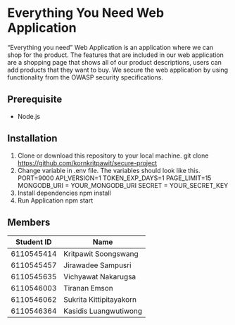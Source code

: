 # Everything You Need Web Application

“Everything you need” Web Application is an application where we can shop for the product. The features that are included in our web application are a shopping page that shows all of our product descriptions, users can add products that they want to buy. We secure the web application by using functionality from the OWASP security specifications.

## Prerequisite
- Node.js
## Installation

1. Clone or download this repository to your local machine.
git clone https://github.com/kornkritpawit/secure-project
2. Change variable in .env file. The variables should look like this.
PORT=9000
API_VERSION=1
TOKEN_EXP_DAYS=1
PAGE_LIMIT=15
MONGODB_URI = YOUR_MONGODB_URI
SECRET = YOUR_SECRET_KEY
3. Install dependencies
npm install
4. Run Application
npm start
## Members
| Student ID | Name |
|-|-|
| 6110545414 | Kritpawit Soongswang |
| 6110545457 | Jirawadee Sampusri |
| 6110545635 | Vichyawat Nakarugsa |
| 6110546003 | Tiranan Emson |
| 6110546062 | Sukrita Kittipitayakorn |
| 6110546364 | Kasidis Luangwutiwong |